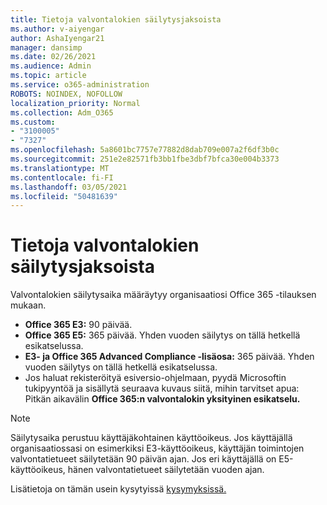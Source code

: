 ```yaml
---
title: Tietoja valvontalokien säilytysjaksoista
ms.author: v-aiyengar
author: AshaIyengar21
manager: dansimp
ms.date: 02/26/2021
ms.audience: Admin
ms.topic: article
ms.service: o365-administration
ROBOTS: NOINDEX, NOFOLLOW
localization_priority: Normal
ms.collection: Adm_O365
ms.custom:
- "3100005"
- "7327"
ms.openlocfilehash: 5a8601bc7757e77882d8dab709e007a2f6df3b0c
ms.sourcegitcommit: 251e2e82571fb3bb1fbe3dbf7bfca30e004b3373
ms.translationtype: MT
ms.contentlocale: fi-FI
ms.lasthandoff: 03/05/2021
ms.locfileid: "50481639"
---
```

# <a name="about-audit-logs-retention-periods"></a>Tietoja valvontalokien säilytysjaksoista

Valvontalokien säilytysaika määräytyy organisaatiosi Office 365 -tilauksen mukaan.

- **Office 365 E3:** 90 päivää.
- **Office 365 E5:** 365 päivää. Yhden vuoden säilytys on tällä hetkellä esikatselussa.
- **E3- ja Office 365 Advanced Compliance -lisäosa:** 365 päivää. Yhden vuoden säilytys on tällä hetkellä esikatselussa.
- Jos haluat rekisteröityä esiversio-ohjelmaan, pyydä Microsoftin tukipyyntöä ja sisällytä seuraava kuvaus siitä, mihin tarvitset apua: Pitkän aikavälin **Office 365:n valvontalokin yksityinen esikatselu.**
> [!NOTE]
> Säilytysaika perustuu käyttäjäkohtainen käyttöoikeus. Jos käyttäjällä organisaatiossasi on esimerkiksi E3-käyttöoikeus, käyttäjän toimintojen valvontatietueet säilytetään 90 päivän ajan. Jos eri käyttäjällä on E5-käyttöoikeus, hänen valvontatietueet säilytetään vuoden ajan.

Lisätietoja on tämän usein kysytyissä [kysymyksissä.](https://go.microsoft.com/fwlink/?linkid=2115336)
